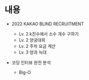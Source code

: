 # 내용

- 2022 KAKAO BLIND RECRUITMENT
  - Lv. 2 k진수에서 소수 개수 구하기
  - Lv. 2 양궁대회
  - Lv. 2 주차 요금 계산
  - Lv. 3 양과 늑대

- 코딩 인터뷰 완전 분석
  - Big-O